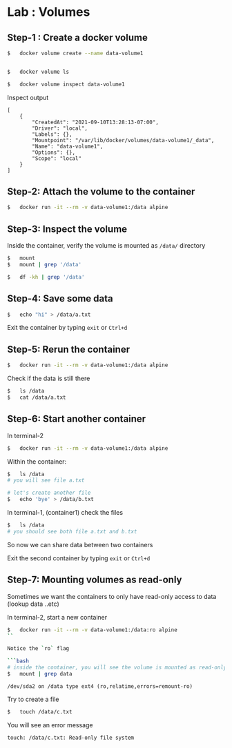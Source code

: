 <link rel='stylesheet' href='../assets/css/main.css'/>

# Lab : Volumes

## Step-1 : Create a docker volume

```bash
$   docker volume create --name data-volume1


$   docker volume ls

$   docker volume inspect data-volume1
```

Inspect output

```console
[
    {
        "CreatedAt": "2021-09-10T13:28:13-07:00",
        "Driver": "local",
        "Labels": {},
        "Mountpoint": "/var/lib/docker/volumes/data-volume1/_data",
        "Name": "data-volume1",
        "Options": {},
        "Scope": "local"
    }
]

```

## Step-2: Attach the volume to the container

```bash
$   docker run -it --rm -v data-volume1:/data alpine
```

## Step-3: Inspect the volume 

Inside the container, verify the volume is mounted as `/data/` directory

```bash
$   mount
$   mount | grep '/data'

$   df -kh | grep '/data'
```

## Step-4: Save some data 

```bash
$   echo "hi" > /data/a.txt
```

Exit the container by typing `exit` or `Ctrl+d`

## Step-5: Rerun the container

```bash
$   docker run -it --rm -v data-volume1:/data alpine
```

Check if the data is still there

```bash
$   ls /data
$   cat /data/a.txt
```

## Step-6: Start another container

In terminal-2

```bash
$   docker run -it --rm -v data-volume1:/data alpine
```

Within the container:

```bash
$   ls /data
# you will see file a.txt

# let's create another file
$   echo 'bye' > /data/b.txt
```

In terminal-1, (container1) check the files

```bash
$   ls /data
# you should see both file a.txt and b.txt
```
So now we can share data between two containers

Exit the second container by typing `exit` or `Ctrl+d`

## Step-7: Mounting volumes as read-only

Sometimes we want the containers to only have read-only access to data (lookup data ..etc)

In terminal-2, start a new container

```bash
$   docker run -it --rm -v data-volume1:/data:ro alpine
``

Notice the `ro` flag

```bash
# inside the container, you will see the volume is mounted as read-only
$   mount | grep data
```

```console
/dev/sda2 on /data type ext4 (ro,relatime,errors=remount-ro)
```

Try to create a file

```bash
$   touch /data/c.txt
```

You will see an error message

```console
touch: /data/c.txt: Read-only file system
```

